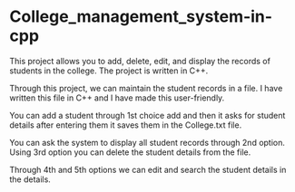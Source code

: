 # College_management_system-in-cpp
This project allows you to add, delete, edit, and display the records of students in the college. The project is written in C++.

Through this project, we can maintain the student records in a file. I have written this file in C++ and I have made this user-friendly.

You can add a student through 1st choice add and then it asks for student details after entering them it saves them in the College.txt file. 

You can ask the system to display all student records through 2nd option. Using 3rd option you can delete the student details from the file. 

Through 4th and 5th options we can edit and search the student details in the details.
